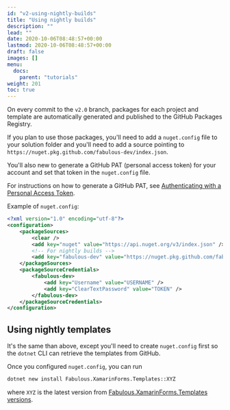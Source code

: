 ```yaml
---
id: "v2-using-nightly-builds"
title: "Using nightly builds"
description: ""
lead: ""
date: 2020-10-06T08:48:57+00:00
lastmod: 2020-10-06T08:48:57+00:00
draft: false
images: []
menu:
  docs:
    parent: "tutorials"
weight: 201
toc: true
---
```


On every commit to the `v2.0` branch, packages for each project and template are automatically generated and published to the GitHub Packages Registry.

If you plan to use those packages, you'll need to add a `nuget.config` file to your solution folder and you'll need to add a source pointing to `https://nuget.pkg.github.com/fabulous-dev/index.json`.

You'll also new to generate a GitHub PAT (personal access token) for your account and set that token in the `nuget.config` file.

For instructions on how to generate a GitHub PAT, see [Authenticating with a Personal Access Token](https://docs.github.com/en/packages/working-with-a-github-packages-registry/working-with-the-nuget-registry#authenticating-with-a-personal-access-token).

Example of `nuget.config`:

```xml
<?xml version="1.0" encoding="utf-8"?>
<configuration>
    <packageSources>
        <clear />
        <add key="nuget" value="https://api.nuget.org/v3/index.json" />
        <!-- For nightly builds -->
        <add key="fabulous-dev" value="https://nuget.pkg.github.com/fabulous-dev/index.json" />
    </packageSources>
    <packageSourceCredentials>
        <fabulous-dev>
            <add key="Username" value="USERNAME" />
            <add key="ClearTextPassword" value="TOKEN" />
        </fabulous-dev>
    </packageSourceCredentials>
</configuration>
```

## Using nightly templates

It's the same than above, except you'll need to create `nuget.config` first so the `dotnet` CLI can retrieve the templates from GitHub.

Once you configured `nuget.config`, you can run

```sh
dotnet new install Fabulous.XamarinForms.Templates::XYZ
```

where `XYZ` is the latest version from [Fabulous.XamarinForms.Templates versions](https://github.com/fabulous-dev/Fabulous/packages/1334656/versions).
